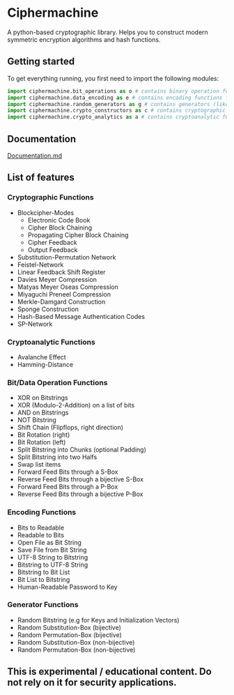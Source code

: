 # Ciphermachine
A python-based cryptographic library. Helps you to construct modern symmetric encryption algorithms and hash functions. 

## Getting started
To get everything running, you first need to import the following modules:
~~~python
import ciphermachine.bit_operations as o # contains binary operation functions
import ciphermachine.data_encoding as e # contains encoding functions for data
import ciphermachine.random_generators as g # contains generators (like keys, sboxes, pboxes, ...)
import ciphermachine.crypto_constructors as c # contains cryptographic functions
import ciphermachine.crypto_analytics as a # contains cryptoanalytic functions
~~~

## Documentation
[Documentation.md](DOCUMENTATION.md)

## List of features
### Cryptographic Functions
- Blockcipher-Modes
	- Electronic Code Book
	- Cipher Block Chaining
	- Propagating Cipher Block Chaining
	- Cipher Feedback
	- Output Feedback
- Substitution-Permutation Network
- Feistel-Network
- Linear Feedback Shift Register
- Davies Meyer Compression
- Matyas Meyer Oseas Compression
- Miyaguchi Preneel Compression
- Merkle-Damgard Construction
- Sponge Construction
- Hash-Based Message Authentication Codes
- SP-Network
### Cryptoanalytic Functions
- Avalanche Effect
- Hamming-Distance
### Bit/Data Operation Functions
- XOR on Bitstrings
- XOR (Modulo-2-Addition) on a list of bits
- AND on Bitstrings
- NOT Bitstring
- Shift Chain (Flipflops, right direction)
- Bit Rotation (right)
- Bit Rotation (left)
- Split Bitstring into Chunks (optional Padding)
- Split Bitstring into two Halfs
- Swap list items
- Forward Feed Bits through a S-Box
- Reverse Feed Bits through a bijective S-Box
- Forward Feed Bits through a P-Box
- Reverse Feed Bits through a bijective P-Box
### Encoding Functions
- Bits to Readable
- Readable to Bits
- Open File as Bit String
- Save File from Bit String
- UTF-8 String to Bitstring
- Bitstring to UTF-8 String
- Bitstring to Bit List
- Bit List to Bitstring
- Human-Readable Password to Key
### Generator Functions
- Random Bitstring (e.g for Keys and Initialization Vectors)
- Random Substitution-Box (bijective)
- Random Permutation-Box (bijective)
- Random Substitution-Box (non-bijective)
- Random Permutation-Box (non-bijective)

## This is experimental / educational content. Do not rely on it for security applications.
